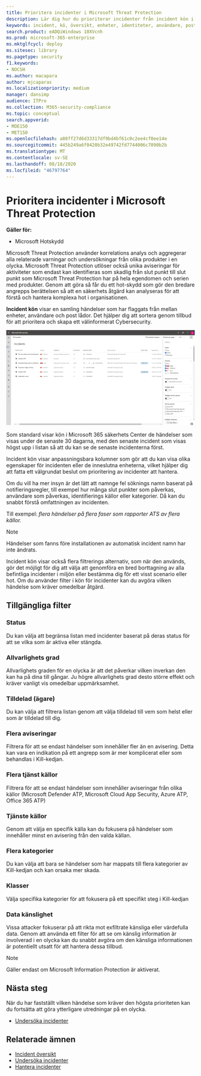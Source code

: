 ```yaml
---
title: Prioritera incidenter i Microsoft Threat Protection
description: Lär dig hur du prioriterar incidenter från incident kön i Microsoft Threat Protection
keywords: incident, kö, översikt, enheter, identiteter, användare, post låda, e-post, incidenter
search.product: eADQiWindows 10XVcnh
ms.prod: microsoft-365-enterprise
ms.mktglfcycl: deploy
ms.sitesec: library
ms.pagetype: security
f1.keywords:
- NOCSH
ms.author: macapara
author: mjcaparas
ms.localizationpriority: medium
manager: dansimp
audience: ITPro
ms.collection: M365-security-compliance
ms.topic: conceptual
search.appverid:
- MOE150
- MET150
ms.openlocfilehash: a08ff27d6d33317df9bd4bf61c0c2ee4cf0ee14e
ms.sourcegitcommit: 445b249a6f0420b32e49742fd7744006c7090b2b
ms.translationtype: MT
ms.contentlocale: sv-SE
ms.lasthandoff: 08/18/2020
ms.locfileid: "46797764"
---
```

# <a name="prioritize-incidents-in-microsoft-threat-protection"></a>Prioritera incidenter i Microsoft Threat Protection

**Gäller för:**
- Microsoft Hotskydd



Microsoft Threat Protection använder korrelations analys och aggregerar alla relaterade varningar och undersökningar från olika produkter i en olycka. Microsoft Threat Protection utlöser också unika aviseringar för aktiviteter som endast kan identifieras som skadlig från slut punkt till slut punkt som Microsoft Threat Protection har på hela egendomen och serien med produkter. Genom att göra så får du ett hot-skydd som gör den bredare angrepps berättelsen så att en säkerhets åtgärd kan analyseras för att förstå och hantera komplexa hot i organisationen.


**Incident kön** visar en samling händelser som har flaggats från mellan enheter, användare och post lådor. Det hjälper dig att sortera genom tillbud för att prioritera och skapa ett välinformerat Cybersecurity.


![Bild av kön för incidenter](../../media/incidents-queue.png) 

Som standard visar kön i Microsoft 365 säkerhets Center de händelser som visas under de senaste 30 dagarna, med den senaste incident som visas högst upp i listan så att du kan se de senaste incidenterna först.

Incident kön visar anpassningsbara kolumner som gör att du kan visa olika egenskaper för incidenten eller de inneslutna enheterna, vilket hjälper dig att fatta ett välgrundat beslut om prioritering av incidenter att hantera.

Om du vill ha mer insyn är det lätt att namnge fel söknings namn baserat på notifieringsregler, till exempel hur många slut punkter som påverkas, användare som påverkas, identifierings källor eller kategorier. Då kan du snabbt förstå omfattningen av incidenten.

Till exempel: *flera händelser på flera faser som rapporter ATS av flera källor.*

> [!NOTE]
> Händelser som fanns före installationen av automatisk incident namn har inte ändrats.

Incident kön visar också flera filtrerings alternativ, som när den används, gör det möjligt för dig att välja att genomföra en bred borttagning av alla befintliga incidenter i miljön eller bestämma dig för ett visst scenario eller hot. Om du använder filter i kön för incidenter kan du avgöra vilken händelse som kräver omedelbar åtgärd. 

## <a name="available-filters"></a>Tillgängliga filter

### <a name="status"></a>Status
Du kan välja att begränsa listan med incidenter baserat på deras status för att se vilka som är aktiva eller stängda.

### <a name="severity"></a>Allvarlighets grad
Allvarlighets graden för en olycka är att det påverkar vilken inverkan den kan ha på dina till gångar. Ju högre allvarlighets grad desto större effekt och kräver vanligt vis omedelbar uppmärksamhet. 

### <a name="assigned-to-owner"></a>Tilldelad (ägare)
Du kan välja att filtrera listan genom att välja tilldelad till vem som helst eller som är tilldelad till dig.

### <a name="multiple-alerts"></a>Flera aviseringar 
Filtrera för att se endast händelser som innehåller fler än en avisering. Detta kan vara en indikation på ett angrepp som är mer komplicerat eller som behandlas i Kill-kedjan. 


### <a name="multiple-service-sources"></a>Flera tjänst källor 
Filtrera för att se endast händelser som innehåller aviseringar från olika källor (Microsoft Defender ATP, Microsoft Cloud App Security, Azure ATP, Office 365 ATP)
### <a name="service-sources"></a>Tjänste källor
Genom att välja en specifik källa kan du fokusera på händelser som innehåller minst en avisering från den valda källan. 

### <a name="multiple-categories"></a>Flera kategorier 
Du kan välja att bara se händelser som har mappats till flera kategorier av Kill-kedjan och kan orsaka mer skada. 

### <a name="categories"></a>Klasser
Välja specifika kategorier för att fokusera på ett specifikt steg i Kill-kedjan

### <a name="data-sensitivity"></a>Data känslighet
Vissa attacker fokuserar på att rikta mot exfiltrate känsliga eller värdefulla data. Genom att använda ett filter för att se om känslig information är involverad i en olycka kan du snabbt avgöra om den känsliga informationen är potentiellt utsatt för att hantera dessa tillbud.

>[!NOTE]
>Gäller endast om Microsoft Information Protection är aktiverat.


## <a name="next-steps"></a>Nästa steg
När du har fastställt vilken händelse som kräver den högsta prioriteten kan du fortsätta att göra ytterligare utredningar på en olycka.
- [Undersöka incidenter](investigate-incidents.md)


## <a name="related-topics"></a>Relaterade ämnen
- [Incident översikt](incidents-overview.md)
- [Undersöka incidenter](investigate-incidents.md)
- [Hantera incidenter](manage-incidents.md)
